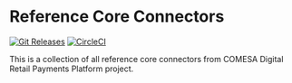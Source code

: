 # Reference Core Connectors
[![Git Releases](https://img.shields.io/github/release/mojaloop/ml-reference-connectors.svg?style=flat)](https://github.com/mojaloop/ml-reference-connectors/releases)
[![CircleCI](https://circleci.com/gh/mojaloop/ml-reference-connectors.svg?style=svg)](https://circleci.com/gh/mojaloop/ml-reference-connectors)

This is a collection of all reference core connectors from COMESA Digital Retail Payments Platform project.


